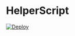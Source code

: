 # HelperScript


[![Deploy](https://www.herokucdn.com/deploy/button.svg)](https://heroku.com/deploy)
